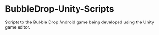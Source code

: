 # BubbleDrop-Unity-Scripts
Scripts to the Bubble Drop Android game being developed using the Unity game editor.
